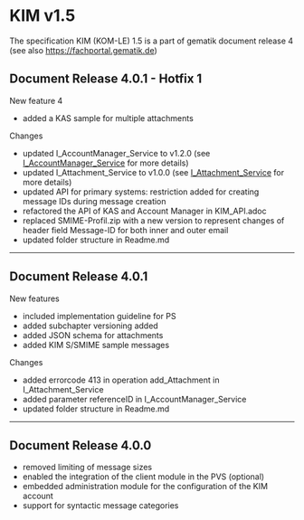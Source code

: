 # KIM v1.5

The specification KIM (KOM-LE) 1.5 is a part of gematik document release 4 
(see also https://fachportal.gematik.de)

## Document Release 4.0.1 - Hotfix 1

New feature 4
- added a KAS sample for multiple attachments

Changes
- updated I_AccountManager_Service to v1.2.0 (see [I_AccountManager_Service](https://github.com/gematik/api-kim/blob/master/src/openapi/AccountManager.yaml) for more details)
- updated I_Attachment_Service to v1.0.0 (see [I_Attachment_Service](https://github.com/gematik/api-kim/blob/master/src/openapi/AttachmentService.yaml) for more details)
- updated API for primary systems: restriction added for creating message IDs during message creation
- refactored the API of KAS and Account Manager in KIM_API.adoc
- replaced SMIME-Profil.zip with a new version to represent changes of header field Message-ID for both inner and outer email
- updated folder structure in Readme.md

-------------------------------------------------------------------------------

## Document Release 4.0.1

New features

- included implementation guideline for PS
- added subchapter versioning added
- added JSON schema for attachments
- added KIM S/SMIME sample messages

Changes

- added errorcode 413 in operation add_Attachment in I_Attachment_Service
- added parameter referenceID in I_AccountManager_Service
- updated folder structure in Readme.md

-------------------------------------------------------------------------------

## Document Release 4.0.0

- removed limiting of message sizes
- enabled the integration of the client module in the PVS (optional)
- embedded administration module for the configuration of the KIM account
- support for syntactic message categories